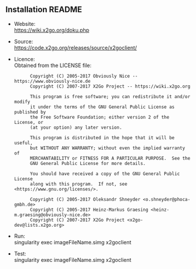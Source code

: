 ## Installation README

* Website:  
            https://wiki.x2go.org/doku.php
* Source:   
            https://code.x2go.org/releases/source/x2goclient/
* Licence:  
            Obtained from the LICENSE file:

            Copyright (C) 2005-2017 Obviously Nice -- https://www.obviously-nice.de
            Copyright (C) 2007-2017 X2Go Project -- https://wiki.x2go.org

            This program is free software; you can redistribute it and/or modify
            it under the terms of the GNU General Public License as published by
            the Free Software Foundation; either version 2 of the License, or
            (at your option) any later version.

            This program is distributed in the hope that it will be useful,
            but WITHOUT ANY WARRANTY; without even the implied warranty of
            MERCHANTABILITY or FITNESS FOR A PARTICULAR PURPOSE.  See the
            GNU General Public License for more details.

            You should have received a copy of the GNU General Public License
            along with this program.  If not, see <https://www.gnu.org/licenses/>.

            Copyright (C) 2005-2017 Oleksandr Shneyder <o.shneyder@phoca-gmbh.de>
            Copyright (C) 2005-2017 Heinz-Markus Graesing <heinz-m.graesing@obviously-nice.de>
            Copyright (C) 2007-2017 X2Go Project <x2go-dev@lists.x2go.org>


* Run:      
            singularity exec imageFileName.simg x2goclient

* Test:     
            singularity exec imageFileName.simg x2goclient
